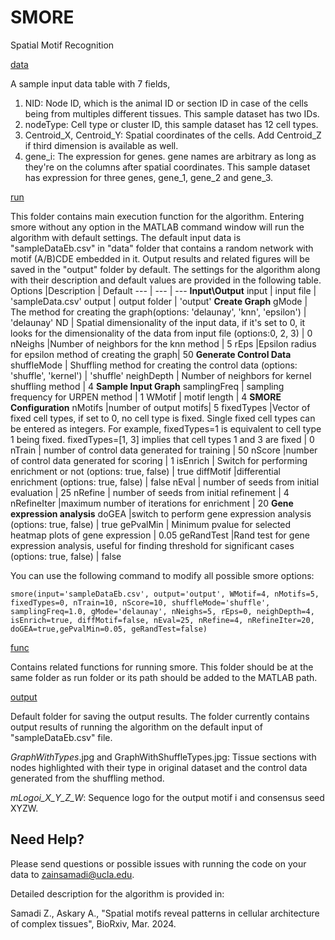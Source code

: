 # SMORE
Spatial Motif Recognition

[data](https://github.com/zsamadi/SMORE/tree/main/data)

A sample input data table with 7 fields, 
1. NID: Node ID, which is the animal ID or section ID in case of the cells being from multiples different tissues. This sample dataset has two IDs.
2. nodeType: Cell type or cluster ID, this sample dataset has 12 cell types.
3. Centroid_X, Centroid_Y: Spatial coordinates of the cells. Add Centroid_Z if third dimension is available as well.
4. gene_i: The expression for genes. gene names are arbitrary as long as they're on the columns after spatial coordinates. This sample dataset has expression for three genes, gene_1, gene_2 and gene_3.
   
[run](https://github.com/zsamadi/SMORE/tree/main/run)

This folder contains main execution function for the algorithm. Entering smore without any option in the MATLAB command window will run the algorithm with default settings. The default input data is "sampleDataEb.csv" in "data" folder that contains a random network with motif (A/B)CDE embedded in it. Output results and related figures will be saved in the "output" folder by default. The  settings for the algorithm along with their description and default values are provided in the following table. 
Options |Description | Default 
--- | --- | --- 
__Input\Output__
input | input file | 'sampleData.csv' 
output | output folder | 'output' 
__Create Graph__
gMode | The method for creating the graph(options: 'delaunay', 'knn', 'epsilon') | 'delaunay'
ND | Spatial dimensionality of the input data, if it's set to 0, it looks for the dimensionality of the data from input file (options:0, 2, 3) | 0
nNeighs |Number of neighbors for the knn method | 5
rEps |Epsilon radius for epsilon method of creating the graph| 50
__Generate Control Data__
shuffleMode | Shuffling method for creating the control data (options: 'shuffle', 'kernel') | 'shuffle'
neighDepth | Number of neighbors for kernel shuffling method | 4
__Sample Input Graph__
samplingFreq | sampling frequency for URPEN method | 1
WMotif | motif length | 4
__SMORE Configuration__
nMotifs |number of output motifs| 5
fixedTypes |Vector of fixed cell types, if set to 0, no cell type is fixed. Single fixed cell types can be entered as integers. For example,  fixedTypes=1 is equivalent to cell type 1 being fixed. fixedTypes=[1, 3] implies that cell types 1 and 3 are fixed | 0
nTrain | number of control data generated for training | 50
nScore |number of control data generated for scoring | 1
isEnrich | Switch for performing enrichment or not (options: true, false) | true
diffMotif |differential enrichment (options: true, false)  | false 
nEval | number of seeds from initial evaluation | 25
nRefine |  number of seeds from initial refinement  | 4
nRefineIter |maximum number of iterations for enrichment | 20
__Gene expression analysis__
doGEA  |switch to perform gene expression analysis (options: true, false)  | true
gePvalMin  | Minimum pvalue for selected heatmap plots of gene expression  | 0.05
geRandTest  |Rand test for gene expression analysis, useful for finding threshold for significant cases (options: true, false)  | false


You can use the following command to modify all possible smore options: 


`smore(input='sampleDataEb.csv', output='output', WMotif=4, nMotifs=5, fixedTypes=0, nTrain=10, nScore=10, shuffleMode='shuffle', samplingFreq=1.0, gMode='delaunay', nNeighs=5, rEps=0, neighDepth=4, isEnrich=true, diffMotif=false, nEval=25, nRefine=4, nRefineIter=20, doGEA=true,gePvalMin=0.05, geRandTest=false)`


[func](https://github.com/zsamadi/SMORE/tree/main/func)

Contains related functions for running smore. This folder should be at the same folder as run folder or its path should be added to the MATLAB path. 

[output](https://github.com/zsamadi/SMORE/tree/main/output)

Default folder for saving the output results. The folder currently contains output results of running the algorithm on the default input of "sampleDataEb.csv" file. 

_GraphWithTypes_.jpg and GraphWithShuffleTypes.jpg: Tissue sections with nodes highlighted with their type in original dataset and the control data generated from the shuffling method. 

_mLogoi_X_Y_Z_W_: Sequence logo for the output motif i and consensus seed XYZW. 


## Need Help?
Please send questions or possible issues with running the code on your data to zainsamadi@ucla.edu. 

Detailed description for the algorithm is provided in:

Samadi Z., Askary A.,
"Spatial motifs reveal patterns in cellular architecture of complex tissues",
BioRxiv, Mar. 2024.






